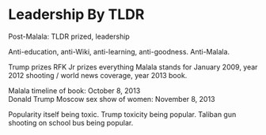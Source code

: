 # Leadership By TLDR

Post-Malala: TLDR prized, leadership

Anti-education, anti-Wiki, anti-learning, anti-goodness. Anti-Malala.

Trump prizes RFK Jr prizes everything Malala stands for January 2009, year 2012 shooting / world news coverage, year 2013 book.

Malala timeline of book: October 8, 2013    
Donald Trump Moscow sex show of women: November 8, 2013   

Popularity itself being toxic. Trump toxicity being popular. Taliban gun shooting on school bus being popular. 

